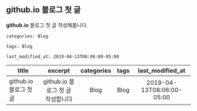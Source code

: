 ## github.io 블로그 첫 글

**github.io** 블로그 첫 글 작성해봅니다.

```
categories: Blog

tags: Blog

last_modified_at: 2019-04-13T08:06:00-05:00
```

title | excerpt | categories | tags | last_modified_at |
-------|:----------:|:---------:|:------:|:---------------------:
github.io 블로그 첫 글|github.io 블로그 첫 글 작성합니다|Blog|Blog|2019-04-13T08:06:00-05:00

